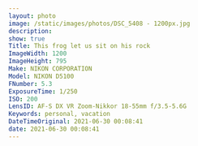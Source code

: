 ```yaml
---
layout: photo
image: /static/images/photos/DSC_5408 - 1200px.jpg
description:
show: true
Title: This frog let us sit on his rock
ImageWidth: 1200
ImageHeight: 795
Make: NIKON CORPORATION
Model: NIKON D5100
FNumber: 5.3
ExposureTime: 1/250
ISO: 200
LensID: AF-S DX VR Zoom-Nikkor 18-55mm f/3.5-5.6G
Keywords: personal, vacation
DateTimeOriginal: 2021-06-30 00:08:41
date: 2021-06-30 00:08:41
---
```

